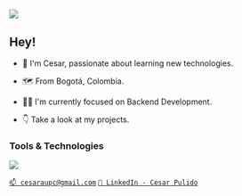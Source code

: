 <h1 align="left">
    <img src="https://readme-typing-svg.herokuapp.com/?font=Righteous&size=45&center=false&vCenter=true&width=600&height=55&duration=6000&lines=Cesar+Pulido;Code+with+Purpose" />
</h1>

## Hey!

- 🧔 I'm Cesar, passionate about learning new technologies.

- 🗺️ From Bogotá, Colombia.

- 👨‍💻 I'm currently focused on Backend Development.

- 👇 Take a look at my projects.

<h3 align="left">Tools & Technologies</h3>
<p align="left">  
  <img src="https://skillicons.dev/icons?i=java,js,docker,kubernetes,mongodb,mysql,postgres,django,spring,nodejs,express,postman,github,git,aws,gcp,vscode,py,bootstrap&perline=7&theme=dark" >
</p>

[`📫 cesaraupc@gmail.com`](mailto:maximousblk@gmail.com)
[`💼 LinkedIn - Cesar Pulido`](https://www.linkedin.com/in/cesar-pulido-b01a2a187/)

